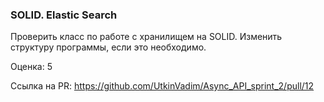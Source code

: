 ### SOLID. Elastic Search

Проверить класс по работе с хранилищем на SOLID. Изменить структуру программы, если это необходимо.

Оценка: 5

Ссылка на PR: https://github.com/UtkinVadim/Async_API_sprint_2/pull/12